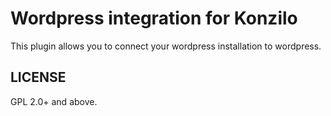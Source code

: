 # Wordpress integration for Konzilo

This plugin allows you to connect your wordpress installation to wordpress.

## LICENSE

GPL 2.0+ and above.
